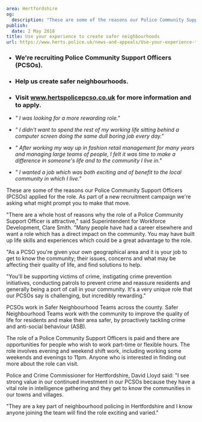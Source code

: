 ```yaml
area: Hertfordshire
og:
  description: "These are some of the reasons our Police Community Support Officers (PCSOs) applied for the role. As part of a new recruitment campaign we\u2019re asking what might prompt you to make that move."
publish:
  date: 2 May 2018
title: Use your experience to create safer neighbourhoods
url: https://www.herts.police.uk/news-and-appeals/Use-your-experience-to-create-safer-neighbourhoods-0121ALL
```

* ### We're recruiting Police Community Support Officers (PCSOs).

 * ### Help us create safer neighbourhoods.

 * ### Visit www.hertspolicepcso.co.uk for more information and to apply.

 * _" I was looking for a more rewarding role."_

 * _" I didn't want to spend the rest of my working life sitting behind a computer screen doing the same dull boring job every day."_

 * _" After working my way up in fashion retail management for many years and managing large teams of people, I felt it was time to make a difference in someone's life and to the community I live in."_

 * _" I wanted a job which was both exciting and of benefit to the local community in which I live."_

These are some of the reasons our Police Community Support Officers (PCSOs) applied for the role. As part of a new recruitment campaign we're asking what might prompt you to make that move.

"There are a whole host of reasons why the role of a Police Community Support Officer is attractive," said Superintendent for Workforce Development, Clare Smith. "Many people have had a career elsewhere and want a role which has a direct impact on the community. You may have built up life skills and experiences which could be a great advantage to the role.

 "As a PCSO you're given your own geographical area and it is your job to get to know the community; their issues, concerns and what may be affecting their quality of life, and find solutions to help.

"You'll be supporting victims of crime, instigating crime prevention initiatives, conducting patrols to prevent crime and reassure residents and generally being a port of call in your community. It's a very unique role that our PCSOs say is challenging, but incredibly rewarding."

PCSOs work in Safer Neighbourhood Teams across the county. Safer Neighbourhood Teams work with the community to improve the quality of life for residents and make their area safer, by proactively tackling crime and anti-social behaviour (ASB).

The role of a Police Community Support Officers is paid and there are opportunities for people who wish to work part-time or flexible hours. The role involves evening and weekend shift work, including working some weekends and evenings to 11pm. Anyone who is interested in finding out more about the role can visit.

Police and Crime Commissioner for Hertfordshire, David Lloyd said: "I see strong value in our continued investment in our PCSOs because they have a vital role in intelligence gathering and they get to know the communities in our towns and villages.

"They are a key part of neighbourhood policing in Hertfordshire and I know anyone joining the team will find the role exciting and varied."
